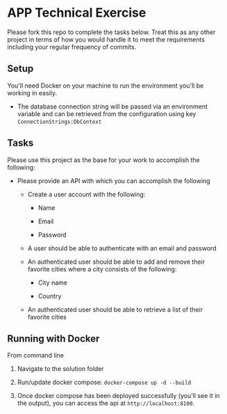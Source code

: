 
# APP Technical Exercise
Please fork this repo to complete the tasks below. Treat this as any other project in terms of how you would handle it to meet the requirements including your regular frequency of commits.

## Setup
You'll need Docker on your machine to run the environment you'll be working in easily.

* The database connection string will be passed via an environment variable and can be retrieved from the configuration using key `ConnectionStrings:DbContext`

## Tasks
Please use this project as the base for your work to accomplish the following:

* Please provide an API with which you can accomplish the following

    * Create a user account with the following:
    
        * Name
        
        * Email
        
        * Password
        
    * A user should be able to authenticate with an email and password
        
    * An authenticated user should be able to add and remove their favorite cities where a city consists of the following:
    
        * City name
        
        * Country
        
    * An authenticated user should be able to retrieve a list of their favorite cities


## Running with Docker
From command line

1. Navigate to the solution folder

2. Run/update docker compose: `docker-compose up -d --build`

3. Once docker compose has been deployed successfully (you'll see it in the output), you can access the api at `http://localhost:8100`.
